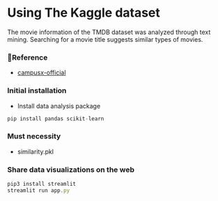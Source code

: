 # Using The Kaggle dataset

The movie information of the TMDB dataset was analyzed through text mining. Searching for a movie title suggests similar types of movies.


### 🔗Reference

- [campusx-official](https://github.com/campusx-official/movie-recommender-system-tmdb-dataset)

### Initial installation

- Install data analysis package

```jsx
pip install pandas scikit-learn
```


### Must necessity

- similarity.pkl


### Share data visualizations on the web

```jsx
pip3 install streamlit
streamlit run app.py
```



